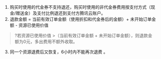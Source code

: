 1. 购买时使用的代金券不支持退还，购买时使用的非代金券费用按支付方式（现金/赠送金）及支付比例退还到支付方腾讯云账户。
2. 退款金额 = 当前有效订单金额（使用折扣和代金券后的金额）+ 未开始订单金额 - 资源已使用价值 
>?若资源已使用价值 >（当前有效订单金额 + 未开始订单金额），则退款金额为0元，多出费用不额外收取。
3. 同一个资源退费后又恢复，6小时内不能再次退费  。
